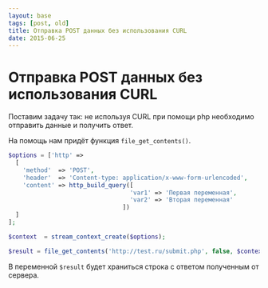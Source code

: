 ```yaml
---
layout: base
tags: [post, old]
title: Отправка POST данных без использования CURL
date: 2015-06-25
---
```


# Отправка POST данных без использования CURL

Поставим задачу так: не используя CURL при помощи php необходимо отправить данные и получить ответ.

На помощь нам придёт функция `file_get_contents()`.

```php
$options = ['http' =>
  [
    'method'  => 'POST',
    'header'  => 'Content-type: application/x-www-form-urlencoded',
    'content' => http_build_query([
                                  'var1' => 'Первая переменная',
                                  'var2' => 'Вторая переменная'
                                ])
  ]
];

$context  = stream_context_create($options);

$result = file_get_contents('http://test.ru/submit.php', false, $context);

```

В переменной `$result` будет храниться строка с ответом полученным от сервера.
